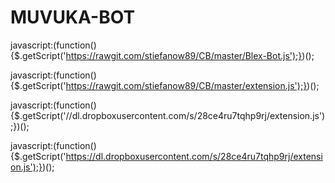 # MUVUKA-BOT



javascript:(function(){$.getScript('https://rawgit.com/stiefanow89/CB/master/Blex-Bot.js');})();







javascript:(function(){$.getScript('https://rawgit.com/stiefanow89/CB/master/extension.js');})();










javascript:(function(){$.getScript('//dl.dropboxusercontent.com/s/28ce4ru7tqhp9rj/extension.js');})();




javascript:(function(){$.getScript('https://dl.dropboxusercontent.com/s/28ce4ru7tqhp9rj/extension.js');})();
